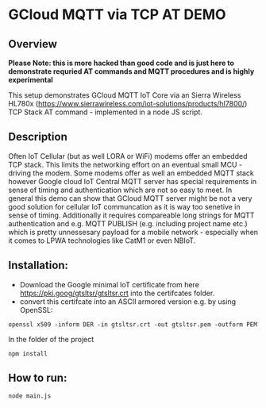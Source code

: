 # GCloud MQTT via TCP AT DEMO

## Overview
**Please Note: this is more hacked than good code and is just here to demonstrate requried AT commands and MQTT procedures and is highly experimental**

This setup demonstrates GCloud MQTT IoT Core via an Sierra Wireless HL780x (https://www.sierrawireless.com/iot-solutions/products/hl7800/) TCP Stack AT command - implemented in a node JS script.

## Description
Often IoT Cellular (but as well LORA or WiFi) modems offer an embedded TCP stack. This limits the networking effort on an eventual small MCU - driving the modem. Some modems offer as well an embedded MQTT stack however Google cloud IoT Central MQTT server has special requirements in sense of timing and authentication which are not so easy to meet. In general this demo can show that GCloud MQTT server might be not a very good solution for cellular IoT communcation as it is way too senetive in sense of timing. Additionally it requires compareable long strings for MQTT authentication and e.g. MQTT PUBLISH (e.g. including project name etc.) which is pretty unnessesary payload for a mobile network - especially when it comes to LPWA technologies like CatM1 or even NBIoT.

## Installation:
- Download the Google minimal IoT certificate from here https://pki.goog/gtsltsr/gtsltsr.crt into the certifcates folder.
- convert this certifcate into an ASCII armored version e.g. by using OpenSSL: 
```
openssl x509 -inform DER -in gtsltsr.crt -out gtsltsr.pem -outform PEM
```
In the folder of the project
```
npm install
```
## How to run:
```
node main.js

